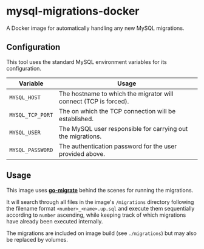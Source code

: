 # mysql-migrations-docker
A Docker image for automatically handling any new MySQL migrations.

## Configuration
This tool uses the standard MySQL environment variables for its configuration.

| Variable | Usage |
| --- | --- |
| `MYSQL_HOST` | The hostname to which the migrator will connect (TCP is forced). |
| `MYSQL_TCP_PORT` | The on which the TCP connection will be established. |
| `MYSQL_USER` | The MySQL user responsible for carrying out the migrations. |
| `MYSQL_PASSWORD` | The authentication password for the user provided above. |

## Usage
This image uses [**go-migrate**](https://github.com/golang-migrate/migrate) behind the scenes for running the migrations.

It will search through all files in the image's `/migrations` directory following the filename format `<number>_<name>.up.sql`
and execute them sequentially according to `number` ascending, while keeping track of which migrations have already been
executed internally.

The migrations are included on image build (see `./migrations`) but may also be replaced by volumes.
